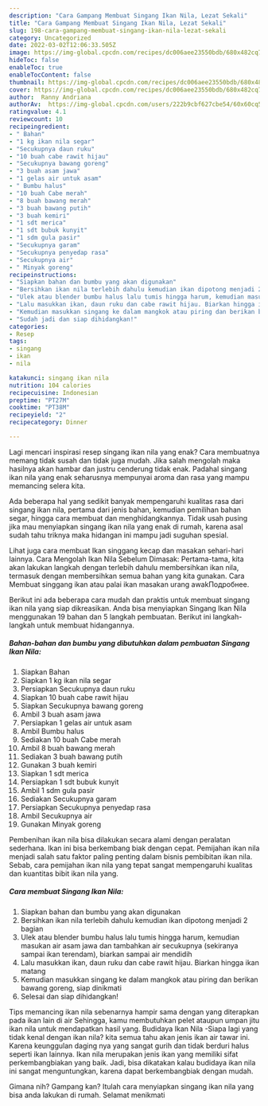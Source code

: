 ```yaml
---
description: "Cara Gampang Membuat Singang Ikan Nila, Lezat Sekali"
title: "Cara Gampang Membuat Singang Ikan Nila, Lezat Sekali"
slug: 198-cara-gampang-membuat-singang-ikan-nila-lezat-sekali
category: Uncategorized
date: 2022-03-02T12:06:33.505Z
image: https://img-global.cpcdn.com/recipes/dc006aee23550bdb/680x482cq70/singang-ikan-nila-foto-resep-utama.jpg
hideToc: false
enableToc: true
enableTocContent: false
thumbnail: https://img-global.cpcdn.com/recipes/dc006aee23550bdb/680x482cq70/singang-ikan-nila-foto-resep-utama.jpg
cover: https://img-global.cpcdn.com/recipes/dc006aee23550bdb/680x482cq70/singang-ikan-nila-foto-resep-utama.jpg
author:  Ranny Andriana
authorAv:  https://img-global.cpcdn.com/users/222b9cbf627cbe54/60x60cq50/avatar.jpg
ratingvalue: 4.1
reviewcount: 10
recipeingredient:
- " Bahan"
- "1 kg ikan nila segar"
- "Secukupnya daun ruku"
- "10 buah cabe rawit hijau"
- "Secukupnya bawang goreng"
- "3 buah asam jawa"
- "1 gelas air untuk asam"
- " Bumbu halus"
- "10 buah Cabe merah"
- "8 buah bawang merah"
- "3 buah bawang putih"
- "3 buah kemiri"
- "1 sdt merica"
- "1 sdt bubuk kunyit"
- "1 sdm gula pasir"
- "Secukupnya garam"
- "Secukupnya penyedap rasa"
- "Secukupnya air"
- " Minyak goreng"
recipeinstructions:
- "Siapkan bahan dan bumbu yang akan digunakan"
- "Bersihkan ikan nila terlebih dahulu kemudian ikan dipotong menjadi 2 bagian"
- "Ulek atau blender bumbu halus lalu tumis hingga harum, kemudian masukan air asam jawa dan tambahkan air secukupnya (sekiranya sampai ikan terendam), biarkan sampai air mendidih"
- "Lalu masukkan ikan, daun ruku dan cabe rawit hijau. Biarkan hingga ikan matang"
- "Kemudian masukkan singang ke dalam mangkok atau piring dan berikan bawang goreng, siap dinikmati"
- "Sudah jadi dan siap dihidangkan!"
categories:
- Resep
tags:
- singang
- ikan
- nila

katakunci: singang ikan nila 
nutrition: 104 calories
recipecuisine: Indonesian
preptime: "PT27M"
cooktime: "PT38M"
recipeyield: "2"
recipecategory: Dinner

---
```



Lagi mencari inspirasi resep singang ikan nila yang enak? Cara membuatnya memang tidak susah dan tidak juga mudah. Jika salah mengolah maka hasilnya akan hambar dan justru cenderung tidak enak. Padahal singang ikan nila yang enak seharusnya mempunyai aroma dan rasa yang mampu memancing selera kita.


Ada beberapa hal yang sedikit banyak mempengaruhi kualitas rasa dari singang ikan nila, pertama dari jenis bahan, kemudian pemilihan bahan segar, hingga cara membuat dan menghidangkannya. Tidak usah pusing jika mau menyiapkan singang ikan nila yang enak di rumah, karena asal sudah tahu triknya maka hidangan ini mampu jadi suguhan spesial.

Lihat juga cara membuat Ikan singgang kecap dan masakan sehari-hari lainnya. Cara Mengolah Ikan Nila Sebelum Dimasak: Pertama-tama, kita akan lakukan langkah dengan terlebih dahulu membersihkan ikan nila, termasuk dengan membersihkan semua bahan yang kita gunakan. Cara Membuat singgang ikan atau palai ikan masakan urang awakПодробнее.


Berikut ini ada beberapa cara mudah dan praktis untuk membuat singang ikan nila yang siap dikreasikan. Anda bisa menyiapkan Singang Ikan Nila menggunakan 19 bahan dan 5 langkah pembuatan. Berikut ini langkah-langkah untuk membuat hidangannya.

<!--inarticleads1-->

##### Bahan-bahan dan bumbu yang dibutuhkan dalam pembuatan Singang Ikan Nila:

1. Siapkan  Bahan
1. Siapkan 1 kg ikan nila segar
1. Persiapkan Secukupnya daun ruku
1. Siapkan 10 buah cabe rawit hijau
1. Siapkan Secukupnya bawang goreng
1. Ambil 3 buah asam jawa
1. Persiapkan 1 gelas air untuk asam
1. Ambil  Bumbu halus
1. Sediakan 10 buah Cabe merah
1. Ambil 8 buah bawang merah
1. Sediakan 3 buah bawang putih
1. Gunakan 3 buah kemiri
1. Siapkan 1 sdt merica
1. Persiapkan 1 sdt bubuk kunyit
1. Ambil 1 sdm gula pasir
1. Sediakan Secukupnya garam
1. Persiapkan Secukupnya penyedap rasa
1. Ambil Secukupnya air
1. Gunakan  Minyak goreng


Pembenihan ikan nila bisa dilakukan secara alami dengan peralatan sederhana. Ikan ini bisa berkembang biak dengan cepat. Pemijahan ikan nila menjadi salah satu faktor paling penting dalam bisnis pembibitan ikan nila. Sebab, cara pemijahan ikan nila yang tepat sangat mempengaruhi kualitas dan kuantitas bibit ikan nila yang. 

<!--inarticleads2-->

##### Cara membuat Singang Ikan Nila:

1. Siapkan bahan dan bumbu yang akan digunakan
1. Bersihkan ikan nila terlebih dahulu kemudian ikan dipotong menjadi 2 bagian
1. Ulek atau blender bumbu halus lalu tumis hingga harum, kemudian masukan air asam jawa dan tambahkan air secukupnya (sekiranya sampai ikan terendam), biarkan sampai air mendidih
1. Lalu masukkan ikan, daun ruku dan cabe rawit hijau. Biarkan hingga ikan matang
1. Kemudian masukkan singang ke dalam mangkok atau piring dan berikan bawang goreng, siap dinikmati
1. Selesai dan siap dihidangkan!

Tips memancing ikan nila sebenarnya hampir sama dengan yang diterapkan pada ikan lain di air Sehingga, kamu membutuhkan pelet ataupun umpan jitu ikan nila untuk mendapatkan hasil yang. Budidaya Ikan Nila -Siapa lagi yang tidak kenal dengan ikan nila? kita semua tahu akan jenis ikan air tawar ini. Karena keunggulan daging nya yang sangat gurih dan tidak berduri halus seperti ikan lainnya. Ikan nila merupakan jenis ikan yang memiliki sifat perkembangbiakan yang baik. Jadi, bisa dikatakan kalau budidaya ikan nila ini sangat menguntungkan, karena dapat berkembangbiak dengan mudah. 

Gimana nih? Gampang kan? Itulah cara menyiapkan singang ikan nila yang bisa anda lakukan di rumah. Selamat menikmati
